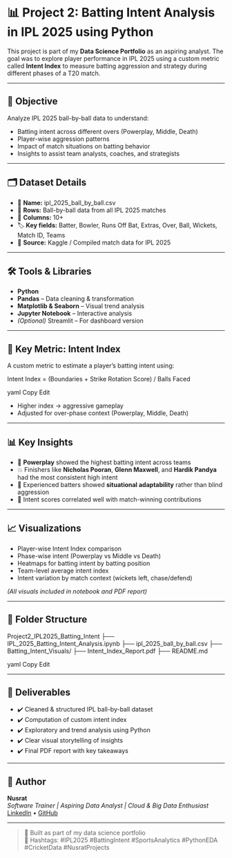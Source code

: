 # 📊 Project 2: Batting Intent Analysis in IPL 2025 using Python

This project is part of my **Data Science Portfolio** as an aspiring analyst. The goal was to explore player performance in IPL 2025 using a custom metric called **Intent Index** to measure batting aggression and strategy during different phases of a T20 match.

---

## 🧠 Objective

Analyze IPL 2025 ball-by-ball data to understand:
- Batting intent across different overs (Powerplay, Middle, Death)
- Player-wise aggression patterns
- Impact of match situations on batting behavior
- Insights to assist team analysts, coaches, and strategists

---

## 🗂️ Dataset Details

- 🏏 **Name:** ipl_2025_ball_by_ball.csv  
- 🧾 **Rows:** Ball-by-ball data from all IPL 2025 matches  
- 🧩 **Columns:** 10+  
- 🏷️ **Key fields:** Batter, Bowler, Runs Off Bat, Extras, Over, Ball, Wickets, Match ID, Teams  
- 📌 **Source:** Kaggle / Compiled match data for IPL 2025

---

## 🛠️ Tools & Libraries

- **Python**
- **Pandas** – Data cleaning & transformation  
- **Matplotlib & Seaborn** – Visual trend analysis  
- **Jupyter Notebook** – Interactive analysis  
- *(Optional)* Streamlit – For dashboard version

---

## 🔢 Key Metric: Intent Index

A custom metric to estimate a player’s batting intent using:

Intent Index = (Boundaries + Strike Rotation Score) / Balls Faced

yaml
Copy
Edit

- Higher index → aggressive gameplay  
- Adjusted for over-phase context (Powerplay, Middle, Death)

---

## 📊 Key Insights

- 🚀 **Powerplay** showed the highest batting intent across teams  
- 💥 Finishers like **Nicholas Pooran**, **Glenn Maxwell**, and **Hardik Pandya** had the most consistent high intent
- 🧠 Experienced batters showed **situational adaptability** rather than blind aggression
- 🧮 Intent scores correlated well with match-winning contributions

---

## 📈 Visualizations

- Player-wise Intent Index comparison  
- Phase-wise intent (Powerplay vs Middle vs Death)  
- Heatmaps for batting intent by batting position  
- Team-level average intent index  
- Intent variation by match context (wickets left, chase/defend)

*(All visuals included in notebook and PDF report)*

---

## 📁 Folder Structure

Project2_IPL2025_Batting_Intent
├── IPL_2025_Batting_Intent_Analysis.ipynb
├── ipl_2025_ball_by_ball.csv
├── Batting_Intent_Visuals/
├── Intent_Index_Report.pdf
├── README.md

yaml
Copy
Edit

---

## 🧾 Deliverables

- ✔️ Cleaned & structured IPL ball-by-ball dataset  
- ✔️ Computation of custom intent index  
- ✔️ Exploratory and trend analysis using Python  
- ✔️ Clear visual storytelling of insights  
- ✔️ Final PDF report with key takeaways  

---

## 📌 Author

**Nusrat**  
_Software Trainer | Aspiring Data Analyst | Cloud & Big Data Enthusiast_  
[LinkedIn](https://www.linkedin.com/in/mnusratgulbarga/) • [GitHub](https://github.com/NusratGulbarga)

---

> 🔖 Built as part of my data science portfolio  
> 📌 Hashtags: #IPL2025 #BattingIntent #SportsAnalytics #PythonEDA #CricketData #NusratProjects
